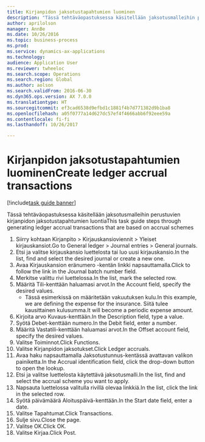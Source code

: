 ```yaml
--- 
title: Kirjanpidon jaksotustapahtumien luominen
description: "Tässä tehtäväopastuksessa käsitellään jaksotusmalleihin perustuvien kirjanpidon jaksotustapahtumien luontia."
author: aprilolson
manager: AnnBe
ms.date: 10/26/2016
ms.topic: business-process
ms.prod: 
ms.service: dynamics-ax-applications
ms.technology: 
audience: Application User
ms.reviewer: twheeloc
ms.search.scope: Operations
ms.search.region: Global
ms.author: aolson
ms.search.validFrom: 2016-06-30
ms.dyn365.ops.version: AX 7.0.0
ms.translationtype: HT
ms.sourcegitcommit: ef3cad6538d9efbd1c1881f4b7d771382d9b1ba8
ms.openlocfilehash: a05f0777a14d627dc57ef4f4666abb6f92eee59a
ms.contentlocale: fi-fi
ms.lasthandoff: 10/26/2017

---
```

# <a name="create-ledger-accrual-transactions"></a><span data-ttu-id="06279-103">Kirjanpidon jaksotustapahtumien luominen</span><span class="sxs-lookup"><span data-stu-id="06279-103">Create ledger accrual transactions</span></span>

[!include[task guide banner](../../includes/task-guide-banner.md)]

<span data-ttu-id="06279-104">Tässä tehtäväopastuksessa käsitellään jaksotusmalleihin perustuvien kirjanpidon jaksotustapahtumien luontia</span><span class="sxs-lookup"><span data-stu-id="06279-104">This task guide steps through generating ledger accrual transactions that are based on accrual schemes</span></span>

1. <span data-ttu-id="06279-105">Siirry kohtaan Kirjanpito > Kirjauskansioviennit > Yleiset kirjauskansiot.</span><span class="sxs-lookup"><span data-stu-id="06279-105">Go to General ledger > Journal entries > General journals.</span></span>
2. <span data-ttu-id="06279-106">Etsi ja valitse kirjauskansio luettelosta tai luo uusi kirjauskansio.</span><span class="sxs-lookup"><span data-stu-id="06279-106">In the list, find and select the desired journal or create a new one.</span></span>
3. <span data-ttu-id="06279-107">Avaa Kirjauskansion eränumero -kentän linkki napsauttamalla.</span><span class="sxs-lookup"><span data-stu-id="06279-107">Click to follow the link in the Journal batch number field.</span></span>
4. <span data-ttu-id="06279-108">Merkitse valittu rivi luettelossa.</span><span class="sxs-lookup"><span data-stu-id="06279-108">In the list, mark the selected row.</span></span>
5. <span data-ttu-id="06279-109">Määritä Tili-kenttään haluamasi arvot.</span><span class="sxs-lookup"><span data-stu-id="06279-109">In the Account field, specify the desired values.</span></span>
    * <span data-ttu-id="06279-110">Tässä esimerkissä on määritetään vakuutuksen kulu.</span><span class="sxs-lookup"><span data-stu-id="06279-110">In this example, we are defining the expense for the insurance.</span></span> <span data-ttu-id="06279-111">Siitä tulee kausittainen kulusumma.</span><span class="sxs-lookup"><span data-stu-id="06279-111">It will become a periodic expense amount.</span></span>  
6. <span data-ttu-id="06279-112">Kirjoita arvo Kuvaus-kenttään.</span><span class="sxs-lookup"><span data-stu-id="06279-112">In the Description field, type a value.</span></span>
7. <span data-ttu-id="06279-113">Syötä Debet-kenttään numero.</span><span class="sxs-lookup"><span data-stu-id="06279-113">In the Debit field, enter a number.</span></span>
8. <span data-ttu-id="06279-114">Määritä Vastatili-kenttään haluamasi arvot.</span><span class="sxs-lookup"><span data-stu-id="06279-114">In the Offset account field, specify the desired values.</span></span>
9. <span data-ttu-id="06279-115">Valitse Toiminnot.</span><span class="sxs-lookup"><span data-stu-id="06279-115">Click Functions.</span></span>
10. <span data-ttu-id="06279-116">Valitse Kirjanpidon jaksotukset.</span><span class="sxs-lookup"><span data-stu-id="06279-116">Click Ledger accruals.</span></span>
11. <span data-ttu-id="06279-117">Avaa haku napsauttamalla Jaksotustunnus-kentässä avattavan valikon painiketta.</span><span class="sxs-lookup"><span data-stu-id="06279-117">In the Accrual identification field, click the drop-down button to open the lookup.</span></span>
12. <span data-ttu-id="06279-118">Etsi ja valitse luettelosta käytettävä jaksotusmalli.</span><span class="sxs-lookup"><span data-stu-id="06279-118">In the list, find and select the accrual scheme you want to apply.</span></span>
13. <span data-ttu-id="06279-119">Napsauta luettelossa valitulla rivillä olevaa linkkiä.</span><span class="sxs-lookup"><span data-stu-id="06279-119">In the list, click the link in the selected row.</span></span>
14. <span data-ttu-id="06279-120">Syötä päivämäärä Aloituspäivä-kenttään.</span><span class="sxs-lookup"><span data-stu-id="06279-120">In the Start date field, enter a date.</span></span>
15. <span data-ttu-id="06279-121">Valitse Tapahtumat.</span><span class="sxs-lookup"><span data-stu-id="06279-121">Click Transactions.</span></span>
16. <span data-ttu-id="06279-122">Sulje sivu.</span><span class="sxs-lookup"><span data-stu-id="06279-122">Close the page.</span></span>
17. <span data-ttu-id="06279-123">Valitse OK.</span><span class="sxs-lookup"><span data-stu-id="06279-123">Click OK.</span></span>
18. <span data-ttu-id="06279-124">Valitse Kirjaa.</span><span class="sxs-lookup"><span data-stu-id="06279-124">Click Post.</span></span>


